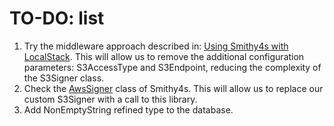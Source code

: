 # TO-DO: list

1. Try the middleware approach described in: [Using Smithy4s with LocalStack](https://disneystreaming.github.io/smithy4s/docs/protocols/aws/localstack). This will allow us to remove the additional configuration parameters: S3AccessType and S3Endpoint, reducing the complexity of the S3Signer class.
2. Check the [AwsSigner](https://github.com/disneystreaming/smithy4s/blob/series/0.17/modules/aws/src/smithy4s/aws/internals/AwsSigner.scala) class of Smithy4s. This will allow us to replace our custom S3Signer with a call to this library.
3. Add NonEmptyString refined type to the database.